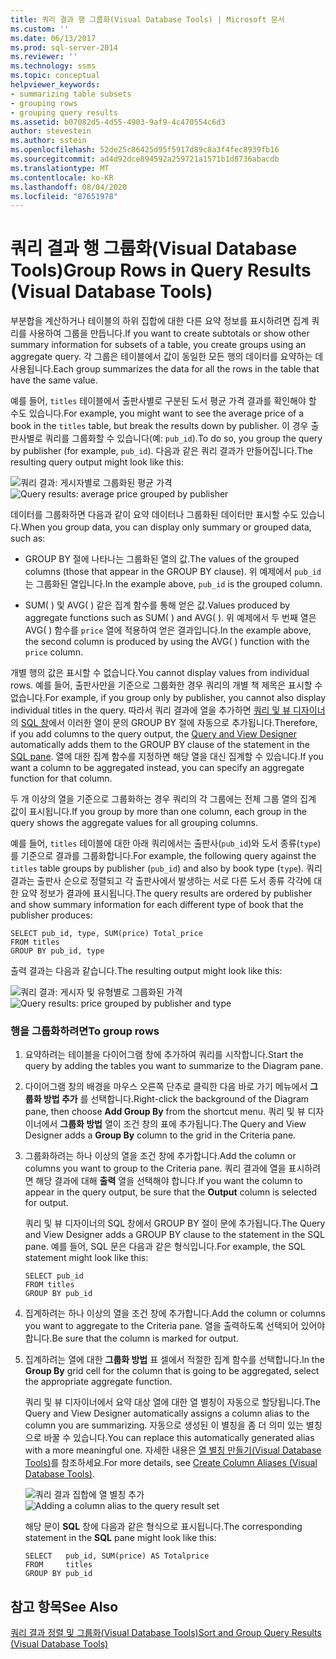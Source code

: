 ```yaml
---
title: 쿼리 결과 행 그룹화(Visual Database Tools) | Microsoft 문서
ms.custom: ''
ms.date: 06/13/2017
ms.prod: sql-server-2014
ms.reviewer: ''
ms.technology: ssms
ms.topic: conceptual
helpviewer_keywords:
- summarizing table subsets
- grouping rows
- grouping query results
ms.assetid: b07082d5-4d55-4903-9af9-4c470554c6d3
author: stevestein
ms.author: sstein
ms.openlocfilehash: 52de25c86425d95f5917d89c8a3f4fec8939fb16
ms.sourcegitcommit: ad4d92dce894592a259721a1571b1d8736abacdb
ms.translationtype: MT
ms.contentlocale: ko-KR
ms.lasthandoff: 08/04/2020
ms.locfileid: "87651978"
---
```

# <a name="group-rows-in-query-results-visual-database-tools"></a><span data-ttu-id="00e8f-102">쿼리 결과 행 그룹화(Visual Database Tools)</span><span class="sxs-lookup"><span data-stu-id="00e8f-102">Group Rows in Query Results (Visual Database Tools)</span></span>
  <span data-ttu-id="00e8f-103">부분합을 계산하거나 테이블의 하위 집합에 대한 다른 요약 정보를 표시하려면 집계 쿼리를 사용하여 그룹을 만듭니다.</span><span class="sxs-lookup"><span data-stu-id="00e8f-103">If you want to create subtotals or show other summary information for subsets of a table, you create groups using an aggregate query.</span></span> <span data-ttu-id="00e8f-104">각 그룹은 테이블에서 값이 동일한 모든 행의 데이터를 요약하는 데 사용됩니다.</span><span class="sxs-lookup"><span data-stu-id="00e8f-104">Each group summarizes the data for all the rows in the table that have the same value.</span></span>  
  
 <span data-ttu-id="00e8f-105">예를 들어, `titles` 테이블에서 출판사별로 구분된 도서 평균 가격 결과를 확인해야 할 수도 있습니다.</span><span class="sxs-lookup"><span data-stu-id="00e8f-105">For example, you might want to see the average price of a book in the `titles` table, but break the results down by publisher.</span></span> <span data-ttu-id="00e8f-106">이 경우 출판사별로 쿼리를 그룹화할 수 있습니다(예: `pub_id`).</span><span class="sxs-lookup"><span data-stu-id="00e8f-106">To do so, you group the query by publisher (for example, `pub_id`).</span></span> <span data-ttu-id="00e8f-107">다음과 같은 쿼리 결과가 만들어집니다.</span><span class="sxs-lookup"><span data-stu-id="00e8f-107">The resulting query output might look like this:</span></span>  
  
 <span data-ttu-id="00e8f-108">![쿼리 결과: 게시자별로 그룹화된 평균 가격](../../database-engine/media//dv3w9e1.gif "쿼리 결과: 게시자별로 그룹화된 평균 가격")</span><span class="sxs-lookup"><span data-stu-id="00e8f-108">![Query results: average price grouped by publisher](../../database-engine/media//dv3w9e1.gif "Query results: average price grouped by publisher")</span></span>  
  
 <span data-ttu-id="00e8f-109">데이터를 그룹화하면 다음과 같이 요약 데이터나 그룹화된 데이터만 표시할 수도 있습니다.</span><span class="sxs-lookup"><span data-stu-id="00e8f-109">When you group data, you can display only summary or grouped data, such as:</span></span>  
  
-   <span data-ttu-id="00e8f-110">GROUP BY 절에 나타나는 그룹화된 열의 값.</span><span class="sxs-lookup"><span data-stu-id="00e8f-110">The values of the grouped columns (those that appear in the GROUP BY clause).</span></span> <span data-ttu-id="00e8f-111">위 예제에서 `pub_id` 는 그룹화된 열입니다.</span><span class="sxs-lookup"><span data-stu-id="00e8f-111">In the example above, `pub_id` is the grouped column.</span></span>  
  
-   <span data-ttu-id="00e8f-112">SUM( ) 및 AVG( ) 같은 집계 함수를 통해 얻은 값.</span><span class="sxs-lookup"><span data-stu-id="00e8f-112">Values produced by aggregate functions such as SUM( ) and AVG( ).</span></span> <span data-ttu-id="00e8f-113">위 예제에서 두 번째 열은 AVG( ) 함수를 `price` 열에 적용하여 얻은 결과입니다.</span><span class="sxs-lookup"><span data-stu-id="00e8f-113">In the example above, the second column is produced by using the AVG( ) function with the `price` column.</span></span>  
  
 <span data-ttu-id="00e8f-114">개별 행의 값은 표시할 수 없습니다.</span><span class="sxs-lookup"><span data-stu-id="00e8f-114">You cannot display values from individual rows.</span></span> <span data-ttu-id="00e8f-115">예를 들어, 출판사만을 기준으로 그룹화한 경우 쿼리의 개별 책 제목은 표시할 수 없습니다.</span><span class="sxs-lookup"><span data-stu-id="00e8f-115">For example, if you group only by publisher, you cannot also display individual titles in the query.</span></span> <span data-ttu-id="00e8f-116">따라서 쿼리 결과에 열을 추가하면 [쿼리 및 뷰 디자이너](visual-database-tools.md) 의 [SQL 창](sql-pane-visual-database-tools.md)에서 이러한 열이 문의 GROUP BY 절에 자동으로 추가됩니다.</span><span class="sxs-lookup"><span data-stu-id="00e8f-116">Therefore, if you add columns to the query output, the [Query and View Designer](visual-database-tools.md) automatically adds them to the GROUP BY clause of the statement in the [SQL pane](sql-pane-visual-database-tools.md).</span></span> <span data-ttu-id="00e8f-117">열에 대한 집계 함수를 지정하면 해당 열을 대신 집계할 수 있습니다.</span><span class="sxs-lookup"><span data-stu-id="00e8f-117">If you want a column to be aggregated instead, you can specify an aggregate function for that column.</span></span>  
  
 <span data-ttu-id="00e8f-118">두 개 이상의 열을 기준으로 그룹화하는 경우 쿼리의 각 그룹에는 전체 그룹 열의 집계 값이 표시됩니다.</span><span class="sxs-lookup"><span data-stu-id="00e8f-118">If you group by more than one column, each group in the query shows the aggregate values for all grouping columns.</span></span>  
  
 <span data-ttu-id="00e8f-119">예를 들어, `titles` 테이블에 대한 아래 쿼리에서는 출판사(`pub_id`)와 도서 종류(`type`)를 기준으로 결과를 그룹화합니다.</span><span class="sxs-lookup"><span data-stu-id="00e8f-119">For example, the following query against the `titles` table groups by publisher (`pub_id`) and also by book type (`type`).</span></span> <span data-ttu-id="00e8f-120">쿼리 결과는 출판사 순으로 정렬되고 각 출판사에서 발생하는 서로 다른 도서 종류 각각에 대한 요약 정보가 결과에 표시됩니다.</span><span class="sxs-lookup"><span data-stu-id="00e8f-120">The query results are ordered by publisher and show summary information for each different type of book that the publisher produces:</span></span>  
  
```  
SELECT pub_id, type, SUM(price) Total_price  
FROM titles  
GROUP BY pub_id, type  
```  
  
 <span data-ttu-id="00e8f-121">출력 결과는 다음과 같습니다.</span><span class="sxs-lookup"><span data-stu-id="00e8f-121">The resulting output might look like this:</span></span>  
  
 <span data-ttu-id="00e8f-122">![쿼리 결과: 게시자 및 유형별로 그룹화된 가격](../../database-engine/media//dv3w9e2.gif "쿼리 결과: 게시자 및 유형별로 그룹화된 가격")</span><span class="sxs-lookup"><span data-stu-id="00e8f-122">![Query results: price grouped by publisher and type](../../database-engine/media//dv3w9e2.gif "Query results: price grouped by publisher and type")</span></span>  
  
### <a name="to-group-rows"></a><span data-ttu-id="00e8f-123">행을 그룹화하려면</span><span class="sxs-lookup"><span data-stu-id="00e8f-123">To group rows</span></span>  
  
1.  <span data-ttu-id="00e8f-124">요약하려는 테이블을 다이어그램 창에 추가하여 쿼리를 시작합니다.</span><span class="sxs-lookup"><span data-stu-id="00e8f-124">Start the query by adding the tables you want to summarize to the Diagram pane.</span></span>  
  
2.  <span data-ttu-id="00e8f-125">다이어그램 창의 배경을 마우스 오른쪽 단추로 클릭한 다음 바로 가기 메뉴에서 **그룹화 방법 추가** 를 선택합니다.</span><span class="sxs-lookup"><span data-stu-id="00e8f-125">Right-click the background of the Diagram pane, then choose **Add Group By** from the shortcut menu.</span></span> <span data-ttu-id="00e8f-126">쿼리 및 뷰 디자이너에서 **그룹화 방법** 열이 조건 창의 표에 추가됩니다.</span><span class="sxs-lookup"><span data-stu-id="00e8f-126">The Query and View Designer adds a **Group By** column to the grid in the Criteria pane.</span></span>  
  
3.  <span data-ttu-id="00e8f-127">그룹화하려는 하나 이상의 열을 조건 창에 추가합니다.</span><span class="sxs-lookup"><span data-stu-id="00e8f-127">Add the column or columns you want to group to the Criteria pane.</span></span> <span data-ttu-id="00e8f-128">쿼리 결과에 열을 표시하려면 해당 결과에 대해 **출력** 열을 선택해야 합니다.</span><span class="sxs-lookup"><span data-stu-id="00e8f-128">If you want the column to appear in the query output, be sure that the **Output** column is selected for output.</span></span>  
  
     <span data-ttu-id="00e8f-129">쿼리 및 뷰 디자이너의 SQL 창에서 GROUP BY 절이 문에 추가됩니다.</span><span class="sxs-lookup"><span data-stu-id="00e8f-129">The Query and View Designer adds a GROUP BY clause to the statement in the SQL pane.</span></span> <span data-ttu-id="00e8f-130">예를 들어, SQL 문은 다음과 같은 형식입니다.</span><span class="sxs-lookup"><span data-stu-id="00e8f-130">For example, the SQL statement might look like this:</span></span>  
  
    ```  
    SELECT pub_id  
    FROM titles  
    GROUP BY pub_id  
    ```  
  
4.  <span data-ttu-id="00e8f-131">집계하려는 하나 이상의 열을 조건 창에 추가합니다.</span><span class="sxs-lookup"><span data-stu-id="00e8f-131">Add the column or columns you want to aggregate to the Criteria pane.</span></span> <span data-ttu-id="00e8f-132">열을 출력하도록 선택되어 있어야 합니다.</span><span class="sxs-lookup"><span data-stu-id="00e8f-132">Be sure that the column is marked for output.</span></span>  
  
5.  <span data-ttu-id="00e8f-133">집계하려는 열에 대한 **그룹화 방법** 표 셀에서 적절한 집계 함수를 선택합니다.</span><span class="sxs-lookup"><span data-stu-id="00e8f-133">In the **Group By** grid cell for the column that is going to be aggregated, select the appropriate aggregate function.</span></span>  
  
     <span data-ttu-id="00e8f-134">쿼리 및 뷰 디자이너에서 요약 대상 열에 대한 열 별칭이 자동으로 할당됩니다.</span><span class="sxs-lookup"><span data-stu-id="00e8f-134">The Query and View Designer automatically assigns a column alias to the column you are summarizing.</span></span> <span data-ttu-id="00e8f-135">자동으로 생성된 이 별칭을 좀 더 의미 있는 별칭으로 바꿀 수 있습니다.</span><span class="sxs-lookup"><span data-stu-id="00e8f-135">You can replace this automatically generated alias with a more meaningful one.</span></span> <span data-ttu-id="00e8f-136">자세한 내용은 [열 별칭 만들기&#40;Visual Database Tools&#41;](create-column-aliases-visual-database-tools.md)를 참조하세요.</span><span class="sxs-lookup"><span data-stu-id="00e8f-136">For more details, see [Create Column Aliases &#40;Visual Database Tools&#41;](create-column-aliases-visual-database-tools.md).</span></span>  
  
     <span data-ttu-id="00e8f-137">![쿼리 결과 집합에 열 별칭 추가](../../database-engine/media//dv3w9e3.gif "쿼리 결과 집합에 열 별칭 추가")</span><span class="sxs-lookup"><span data-stu-id="00e8f-137">![Adding a column alias to the query result set](../../database-engine/media//dv3w9e3.gif "Adding a column alias to the query result set")</span></span>  
  
     <span data-ttu-id="00e8f-138">해당 문이 **SQL** 창에 다음과 같은 형식으로 표시됩니다.</span><span class="sxs-lookup"><span data-stu-id="00e8f-138">The corresponding statement in the **SQL** pane might look like this:</span></span>  
  
    ```  
    SELECT   pub_id, SUM(price) AS Totalprice  
    FROM     titles  
    GROUP BY pub_id  
    ```  
  
## <a name="see-also"></a><span data-ttu-id="00e8f-139">참고 항목</span><span class="sxs-lookup"><span data-stu-id="00e8f-139">See Also</span></span>  
 [<span data-ttu-id="00e8f-140">쿼리 결과 정렬 및 그룹화&#40;Visual Database Tools&#41;</span><span class="sxs-lookup"><span data-stu-id="00e8f-140">Sort and Group Query Results &#40;Visual Database Tools&#41;</span></span>](sort-and-group-query-results-visual-database-tools.md)  
  
  

